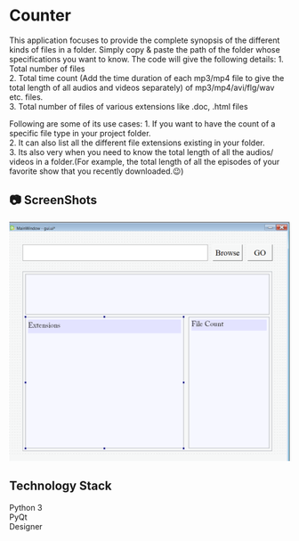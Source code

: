 # Counter

This application focuses to provide the complete synopsis of the different kinds of files in a folder.
Simply copy & paste the path of the folder whose specifications you want to know.
The code will give the following details:
    1. Total number of files  
    2. Total time count (Add the time duration of each mp3/mp4 file to give the total length of all audios and videos           separately) of mp3/mp4/avi/flg/wav etc. files.  
    3. Total number of files of various extensions like .doc, .html files  
    
 Following are some of its use cases:
    1. If you want to have the count of a specific file type in your project folder.  
    2. It can also list all the different file extensions existing in your folder.   
    3. Its also very when you need to know the total length of all the audios/ videos in a folder.(For example, the total       length of all the episodes of your favorite show that you recently downloaded.😉)  
 



## :camera: ScreenShots
![gui](https://github.com/prachi0112/Counter/blob/master/gui.png)


## Technology Stack
Python 3    
PyQt  
Designer
